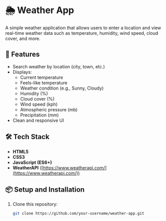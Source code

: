 # 🌦️ Weather App

A simple weather application that allows users to enter a location and view real-time weather data such as temperature, humidity, wind speed, cloud cover, and more.

## 🚀 Features
- Search weather by location (city, town, etc.)
- Displays:
  - Current temperature
  - Feels-like temperature
  - Weather condition (e.g., Sunny, Cloudy)
  - Humidity (%)
  - Cloud cover (%)
  - Wind speed (kph)
  - Atmospheric pressure (mb)
  - Precipitation (mm)
- Clean and responsive UI

## 🛠️ Tech Stack
- **HTML5**
- **CSS3**
- **JavaScript (ES6+)**
- **WeatherAPI** ([https://www.weatherapi.com/](https://www.weatherapi.com/))

## 📦 Setup and Installation
1. Clone this repository:
   ```bash
   git clone https://github.com/your-username/weather-app.git
